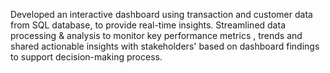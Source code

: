 Developed an interactive dashboard using transaction and customer data from SQL database, to provide real-time insights. Streamlined data processing & analysis to monitor key performance metrics , trends and shared actionable insights with stakeholders' based on dashboard findings to support decision-making process.

